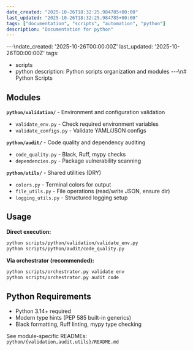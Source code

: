 ```yaml
---
date_created: "2025-10-26T18:32:25.984785+00:00"
last_updated: "2025-10-26T18:32:25.984785+00:00"
tags: ["documentation", "scripts", "automation", "python"]
description: "Documentation for python"
---
```


---\ndate_created: '2025-10-26T00:00:00Z'
last_updated: '2025-10-26T00:00:00Z'
tags:

- scripts
- python
  description: Python scripts organization and modules
  ---\n# Python Scripts

## Modules

**`python/validation/`** - Environment and configuration validation

- `validate_env.py` - Check required environment variables
- `validate_configs.py` - Validate YAML/JSON configs

**`python/audit/`** - Code quality and dependency auditing

- `code_quality.py` - Black, Ruff, mypy checks
- `dependencies.py` - Package vulnerability scanning

**`python/utils/`** - Shared utilities (DRY)

- `colors.py` - Terminal colors for output
- `file_utils.py` - File operations (read/write JSON, ensure dir)
- `logging_utils.py` - Structured logging setup

## Usage

**Direct execution:**

```bash
python scripts/python/validation/validate_env.py
python scripts/python/audit/code_quality.py
```

**Via orchestrator (recommended):**

```bash
python scripts/orchestrator.py validate env
python scripts/orchestrator.py audit code
```

## Python Requirements

- Python 3.14+ required
- Modern type hints (PEP 585 built-in generics)
- Black formatting, Ruff linting, mypy type checking

See module-specific READMEs: `python/{validation,audit,utils}/README.md`
